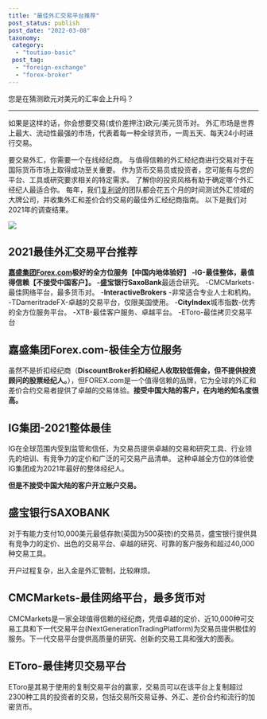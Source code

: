 ```yaml
---
title: "最佳外汇交易平台推荐"
post_status: publish
post_date: "2022-03-08"
taxonomy:
 category: 
  - "toutiao-basic"
 post_tag: 
  - "foreign-exchange"
  - "forex-broker"
---
```


您是在猜测欧元对美元的汇率会上升吗？

* * *

如果是这样的话，你会想要交易(或价差押注)欧元/美元货币对。 外汇市场是世界上最大、流动性最强的市场，代表着每一种全球货币，一周五天、每天24小时进行交易。

要交易外汇，你需要一个在线经纪商。 与值得信赖的外汇经纪商进行交易对于在国际货币市场上取得成功至关重要。 作为货币交易员或投资者，您可能有与您的平台、工具或研究要求相关的特定需求。 了解你的投资风格有助于确定哪个外汇经纪人最适合你。 每年，我们[复利说](https://funstoutiao.com)的团队都会花五个月的时间测试外汇领域的大牌公司，并收集外汇和差价合约交易的最佳外汇经纪商指南。 以下是我们对2021年的调查结果。

[![](https://testingcf.jsdelivr.net/gh/jarlin8/img@main/imgHD/1645540455270Quicker_easy.png)](https://www.ifttt.fun/forexcom)

## 2021最佳外汇交易平台推荐

**[嘉盛集团Forex.com](https://we.laowei8.com/go/forexcomchina)**极好的全方位服务【中国内地体验好】 -IG-最佳整体，最值得信赖【不接受中国客户】。 -盛宝银行**SaxoBank**最适合研究。 -CMCMarkets-最佳网络平台，最多货币对。 -**InteractiveBrokers** -非常适合专业人士和机构。 -TDameritradeFX-卓越的交易平台，仅限美国使用。 -**CityIndex**城市指数-优秀的全方位服务平台。 -XTB-最佳客户服务、卓越平台。 -EToro-最佳拷贝交易平台

## 嘉盛集团Forex.com-极佳全方位服务

虽然不是折扣经纪商（**DiscountBroker折扣经纪人收取较低佣金，但不提供投资顾问的股票经纪人。**），但FOREX.com是一个值得信赖的品牌，它为全球的外汇和差价合约交易者提供了卓越的交易体验。**接受中国大陆的客户，在内地的知名度很高。**

## IG集团-2021整体最佳

IG在全球范围内受到监管和信任，为交易员提供卓越的交易和研究工具、行业领先的培训、有竞争力的定价和广泛的可交易产品清单。 这种卓越全方位的体验使IG集团成为2021年最好的整体经纪人。

**但是不接受中国大陆的客户开立账户交易。**

## 盛宝银行SAXOBANK

对于有能力支付10,000美元最低存款(英国为500英镑)的交易员，盛宝银行提供具有竞争力的定价、出色的交易平台、卓越的研究、可靠的客户服务和超过40,000种交易工具。

开户过程复杂，出入金是外汇管制，比较麻烦。

## CMCMarkets-最佳网络平台，最多货币对

CMCMarkets是一家全球值得信赖的经纪商，凭借卓越的定价、近10,000种可交易工具和下一代交易平台(NextGenerationTradingPlatform)为交易员提供极佳的服务。下一代交易平台提供高质量的研究、创新的交易工具和强大的图表。

## EToro-最佳拷贝交易平台

EToro是其易于使用的复制交易平台的赢家，交易员可以在该平台上复制超过2300种工具的投资者的交易，包括交易所交易证券、外汇、差价合约和流行的加密货币。

